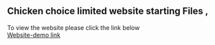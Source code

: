 ## Chicken choice limited website starting  Files ,<br>

To view the website please click the link below <br>
<a href="https://lewiskyron.github.io/ngukuh/" target="_blank">Website-demo link</a>
